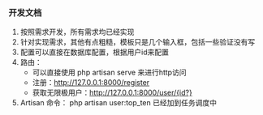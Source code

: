 ### 开发文档
1. 按照需求开发，所有需求均已经实现
2. 针对实现需求，其他有点粗糙，模板只是几个输入框，包括一些验证没有写
3. 配置可以直接在数据库配置，根据用户id来配置
4. 路由：
    * 可以直接使用 php artisan serve 来进行http访问
    * 注册：http://127.0.0.1:8000/register
    * 获取无限极用户：http://127.0.0.1:8000/user/{id?}
5. Artisan 命令： php artisan user:top_ten 已经加到任务调度中 
